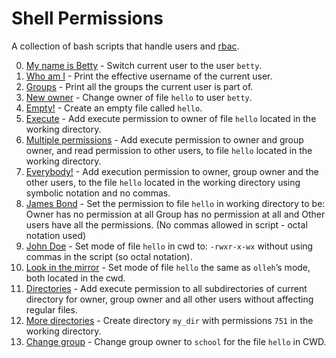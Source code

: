 # Shell Permissions

A collection of bash scripts that handle users and
[rbac](https://en.wikipedia.org/wiki/Role-based_access_control).

0. [My name is Betty](./0-iam_betty) - Switch current user to the user `betty`.
1. [ Who am I](./1-who_am_i) - Print the effective username of the current user.
2. [Groups](./2-groups) - Print all the groups the current user is part of.
3. [New owner](./3-new_owner) - Change owner of file `hello` to user `betty`.
4. [Empty!](./4-empty) - Create an empty file called `hello`.
5. [Execute](./5-execute) - Add execute permission to owner of file `hello`
   located in the working directory.
6. [Multiple permissions](./6-multiple_permissions) - Add execute permission to
   owner and group owner, and read permission to other users, to file `hello`
   located in the working directory.
7. [Everybody!](./7-everybody) - Add execution permission to owner, group owner
   and the other users, to the file `hello` located in the working directory
   using symbolic notation and no commas.
8. [James Bond](./8-James_Bond) - Set the permission to file `hello`
   in working directory to be: Owner has no permission at all
   Group has no permission at all and Other users have all the permissions.
   (No commas allowed in script - octal notation used)
9. [John Doe](./9-John_Doe) - Set mode of file `hello` in cwd to: `-rwxr-x-wx`
   without using commas in the script (so octal notation).
10. [Look in the mirror](./10-mirror_permissions) - Set mode of file `hello` the
    same as `olleh`’s mode, both located in the cwd.
11. [Directories](./11-directories_permissions) - Add execute permission to all
    subdirectories of current directory for owner, group owner and all other
    users without affecting regular files.
12. [More directories](./12-directory_permissions) - Create directory `my_dir`
    with permissions `751` in the working directory.
13. [Change group](./13-change_group) - Change group owner to `school` for the
    file `hello` in CWD.
